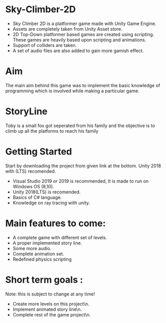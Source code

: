 # Sky-Climber-2D
* Sky Climber 2D is a platformer game made with Unity Game Engine. 
* Assets are completely taken from Unity Asset store.
* 2D Top-Down platformer based games are created using scripting. These games are heavily based upon scripting and animations.
* Support of colliders are taken.
* A set of audio files are also added to gain more gamish effect.

# Aim
The main aim behind this game was to implement the basic knowledge of programming which is involved while making a particular game.

# StoryLine 
Toby is a small fox got seperated from his family and the objective is to climb up all the platforms to reach his family

# Getting Started
Start by downloading the project from given link at the bottom.
Unity 2018 with (LTS) recomended.

* Visual Studio 2019 or 2019 is recommended, It is made to run on Windows OS (8,10).
* Unity 2018(LTS) is recomended.
* Basics of C# language.
* Knowledge on ray tracing with unity.

# Main features to come:
* A complete game with different set of levels.
* A proper implemented story line.
* Some more audio.
* Complete animation set.
* Redefined physics scripting


# Short term goals :
Note: this is subject to change at any time!

* Create more levels on this project\n.
* Implement animated story line\n.
* Complete rest of the game project\n.

